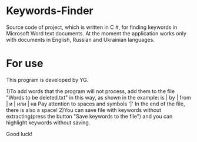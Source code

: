 # Keywords-Finder
Source code of project, which is written in C #, for finding keywords in Microsoft Word text documents. At the moment the application works only with documents in English, Russian and Ukrainian languages.

# For use
This program is developed by YG.

1)To add words that the program will not process, add them to the file "Words to be deleted.txt"
in this way, as shown in the example:
 is | by | from | и | или | на 
Pay attention to spaces and symbols '|' In the end of the file, there is also a space!
2)You can save file with keywords without extracting(press the button "Save keywords to the file") and
you can highlight keywords without saving.

Good luck!
